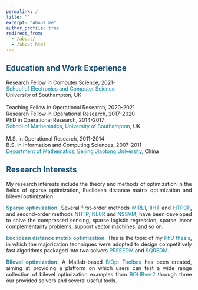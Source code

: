 ```yaml
---
permalink: /
title: ""
excerpt: "About me"
author_profile: true
redirect_from: 
  - /about/
  - /about.html
---
```


<span style="color:#225675">Education and Work Experience</span>
---
Research Fellow in Computer Science, 2021- <br>
<a style="text-decoration:none; color:#007D98" href='https://www.ecs.soton.ac.uk/'>School of Electronics and Computer Science</a><br>
University of Southampton, UK  <br>
<br>
Teaching Fellow in Operational Research, 2020-2021 <br>
Research Fellow in Operational Research, 2017-2020<br>
PhD in  Operational Research, 2014-2017 <br>
<a style="text-decoration:none; color:#007D98" href='https://www.southampton.ac.uk/maths'>School of Mathematics</a>, <a style="text-decoration:none; color:#007D98" href='https://www.southampton.ac.uk/'>University of Southampton</a>, UK <br>
<br>
M.S. in Operational Research, 2011-2014 <br>
B.S. in Information and Computing Sciences, 2007-2011 <br>
<a style="text-decoration:none; color:#007D98" href='http://en.sci.njtu.edu.cn/Department/DepartmentofMathematics/index.htm'>Department of Mathematics</a>, <a style="text-decoration:none; color:#007D98" href='http://en.njtu.edu.cn/'>Beijing Jiaotong University</a>, China 

<span style="color:#225675">Research Interests</span>
---

<p><div style="text-align:justify;"> 
My research interests include the theory and methods of optimization in the fields of sparse optimization,  Euclidean distance matrix optimization and bilevel
  optimization. </div></p> 
  
<p><div style="text-align:justify"> 
  <span style="color:#3D8C95"> <b> Sparse  optimization.</b> </span>  Several first-order methods <a style="text-decoration:none; color:#007D98" href="https://github.com/ShenglongZhou/MIRL1">MIRL1</a>, <a style="text-decoration:none; color:#007D98" href="https://github.com/ShenglongZhou/IIHT">IIHT</a> and <a style="text-decoration:none; color:#007D98" href="https://github.com/ShenglongZhou/HTPCP">HTPCP</a>, and second-order methods  <a style="text-decoration:none; color:#007D98" href="https://github.com/ShenglongZhou/NHTPver2">NHTP</a>, <a style="text-decoration:none; color:#007D98" href="https://github.com/ShenglongZhou/NHTPver2">NL0R</a> and <a style="text-decoration:none; color:#007D98" href="https://github.com/ShenglongZhou/NHTPver2">NSSVM</a>, have been developed to solve the compressed sensing, sparse logistic regression, sparse linear complementarity problems, support vector machines, and so on.  
</div></p>

<p><div style="text-align:justify">
  <span style="color:#3D8C95"><b>Euclidean distance matrix optimization.</b></span> This is the topic of my <a style="text-decoration:none; color:#007D98" href="https://eprints.soton.ac.uk/429739/">PhD thesis</a>, in which the majorization techniques were adopted to design competitively fast algorithms packaged into two solvers <a style="text-decoration:none; color:#007D98" href="https://github.com/ShenglongZhou/PREEEDM">PREEEDM</a> and <a style="text-decoration:none; color:#007D98" href="https://github.com/ShenglongZhou/SQREDM">SQREDM</a>. 
</div></p>

 <p><div style="text-align:justify">
  <span style="color:#3D8C95"><b>Bilevel optimization.</b></span>   A Matlab-based <a style="text-decoration:none;  color:#007D98" href="https://biopt.github.io/">BiOpt Toolbox</a> has been created, aiming at providing a platform on which users can test a wide range collection of bilevel optimization examples from <a style="text-decoration:none;  color:#007D98" href="https://biopt.github.io/">BOLIBver2</a> through three our provided solvers and several useful tools. 
</div></p>
